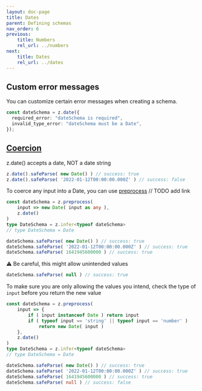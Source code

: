 ```yaml
---
layout: doc-page
title: Dates
parent: Defining schemas
nav_order: 6
previous:
    title: Numbers
    rel_url: ../numbers
next:
    title: Dates
    rel_url: ../dates
---
```


## Custom error messages

You can customize certain error messages when creating a schema.

```ts
const dateSchema = z.date({
  required_error: "dateSchema is required",
  invalid_type_error: "dateSchema must be a Date",
});
```

## [Coercion](https://developer.mozilla.org/en-US/docs/Glossary/Type_coercion)
z.date() accepts a date, NOT a date string
```ts
z.date().safeParse( new Date() ) // success: true
z.date().safeParse( '2022-01-12T00:00:00.000Z' ) // success: false
```

To coerce any input into a Date, you can use [preprocess]() // TODO add link
```ts
const dateSchema = z.preprocess(
    input => new Date( input as any ),
    z.date()
)
type DateSchema = z.infer<typeof dateSchema>
// type DateSchema = Date

dateSchema.safeParse( new Date() ) // success: true
dateSchema.safeParse( '2022-01-12T00:00:00.000Z' ) // success: true
dateSchema.safeParse( 1641945600000 ) // success: true
```
⚠️ Be careful, this might allow unintended values
```ts
dateSchema.safeParse( null ) // success: true
```

To make sure you are only allowing the values you intend, check the type of `input` before you return the new value

```ts
const dateSchema = z.preprocess(
    input => {
        if ( input instanceof Date ) return input
        if ( typeof input == 'string' || typeof input == 'number' )
            return new Date( input )
    },
    z.date()
)
type DateSchema = z.infer<typeof dateSchema>
// type DateSchema = Date

dateSchema.safeParse( new Date() ) // success: true
dateSchema.safeParse( '2022-01-12T00:00:00.000Z' ) // success: true
dateSchema.safeParse( 1641945600000 ) // success: true
dateSchema.safeParse( null ) // success: false
```